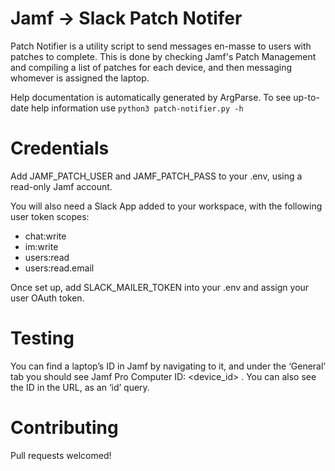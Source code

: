 # Jamf -> Slack Patch Notifer

Patch Notifier is a utility script to send messages en-masse to users with patches to complete. This is done by checking Jamf's Patch Management and compiling a list of patches for each device, and then messaging whomever is assigned the laptop.

Help documentation is automatically generated by ArgParse. To see up-to-date help information use `python3 patch-notifier.py -h`

# Credentials
Add JAMF_PATCH_USER and JAMF_PATCH_PASS to your .env, using a read-only Jamf account.

You will also need a Slack App added to your workspace, with the following user token scopes:
* chat:write
* im:write
* users:read
* users:read.email

Once set up, add SLACK_MAILER_TOKEN into your .env and assign your user OAuth token.

# Testing
You can find a laptop’s ID in Jamf by navigating to it, and under the ‘General’ tab you should see Jamf Pro Computer ID: <device_id> . You can also see the ID in the URL, as an ‘id’ query.

# Contributing
Pull requests welcomed!
